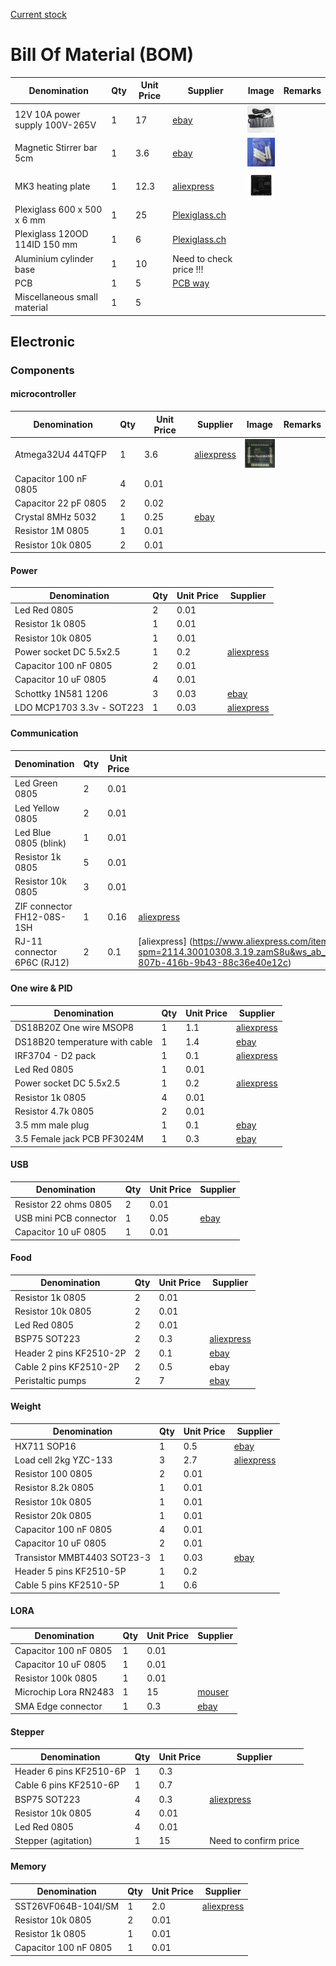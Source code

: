 [Current stock](https://docs.google.com/spreadsheets/d/1mCMbyp-5vMcfMzT4ovZjpsKi10JSWpNIOFcre1nF27s/edit?usp=sharing)

# Bill Of Material (BOM)


| Denomination                  | Qty | Unit Price | Supplier        | Image | Remarks |
|-------------------------------|-----|-------|-----------------|-------| ------- |
| 12V 10A power supply 100V-265V| 1   | 17    | [ebay](http://www.ebay.com/itm/161929667263) |  <img src="images/Power-supply.jpg" width="48"> | |
| Magnetic Stirrer bar 5cm      | 1   | 3.6   | [ebay](http://www.ebay.com/itm/332037093368) |  <img src="images/Stirrer-bar.jpg" width="48"> | |
| MK3 heating plate             | 1   | 12.3  | [aliexpress](https://www.aliexpress.com/item/3D-printer-heatbed-Heat-bed-MK3-standard-aluminum-plate-3mm-hot-bed-Free-shipping/1941676934.html?spm=2114.13010608.0.0.eVVdIm) |  <img src="images/MK3.jpg" width="48"> | |
| Plexiglass 600 x 500 x 6 mm   | 1   | 25    | [Plexiglass.ch](https://roehmschweiz.ch/fr/produits/plaques/plexiglas/xt-allround/incolore-0a000/)  | |
| Plexiglass 120OD 114ID 150 mm | 1   | 6     | [Plexiglass.ch](https://roehmschweiz.ch/fr/produits/tubes-batons/tubes/plexiglas/incolore-xt-0a070-110-mm/) |   | |
| Aluminium cylinder base       | 1   | 10    | Need to check price !!!| |
| PCB                           | 1   | 5     | [PCB way]()
| Miscellaneous small material  | 1   | 5     |


## Electronic

### Components

#### microcontroller

| Denomination                  | Qty | Unit Price | Supplier        | Image | Remarks |
| ----------------------------- | --- | ---------- | --------------- | ----- | ------- |
| Atmega32U4 44TQFP             | 1   | 3.6        | [aliexpress](https://www.aliexpress.com/item/10pcs-lot-ATMEGA32U4-AU-ATMEGA32U4-TQFP-44-IC-8-bit-Microcontroller-with-16-32K-Bytes-of/32720185776.html?spm=2114.13010608.0.0.Brw1qI) | <img src="images/atmega32u4-au.jpg" width="48"> | |
| Capacitor 100 nF 0805         | 4   | 0.01       |                      |
| Capacitor 22 pF 0805          | 2   | 0.02       |                      |
| Crystal 8MHz 5032             | 1   | 0.25       | [ebay](http://www.ebay.com/itm/10PCS-8M-8-000M-8MHz-8-000MHz-Passive-Crystal-5032-5mm-3-2mm-SMD-2PIN-/331220809625?hash=item4d1e4c7799) |
| Resistor 1M 0805              | 1   | 0.01       |                      |
| Resistor 10k 0805             | 2   | 0.01       |                      |


#### Power

| Denomination                  | Qty | Unit Price | Supplier             |
| ----------------------------- | --- | ---------- | -------------------- |
| Led Red 0805                  | 2   | 0.01       |                      |
| Resistor 1k 0805              | 1   | 0.01       |                      |
| Resistor 10k 0805             | 1   | 0.01       |                      |
| Power socket DC 5.5x2.5       | 1   | 0.2        | [aliexpress](https://www.aliexpress.com/item/Big-Discount-10pcs-DC-Power-Supply-Female-Jack-Socket-5-5-x-2-5mm-Barrel-Type/32406071366.html?spm=2114.30010308.3.2.fdXBrh&ws_ab_test=searchweb0_0,searchweb201602_3_10065_10068_10000009_10084_10083_10080_10082_10081_10060_10062_10056_10055_10037_10054_10059_10032_10099_10078_10079_10077_10000012_426_10103_10073_10102_10000015_10096_10052_10053_10107_10050_10106_10051,searchweb201603_1,afswitch_3_afChannel,single_sort_0_default&btsid=359acd27-d1e9-45e2-ac8a-c8276f44f4d0)                     |
| Capacitor 100 nF 0805         | 2   | 0.01       |                      |
| Capacitor 10 uF 0805          | 4   | 0.01       |                      |
| Schottky 1N581 1206           | 3   | 0.03       | [ebay](http://www.ebay.com/itm/121381924838?_trksid=p2060353.m2749.l2649&ssPageName=STRK%3AMEBIDX%3AIT)|
| LDO MCP1703 3.3v - SOT223     | 1   | 0.03       | [aliexpress](https://www.aliexpress.com/item/FREE-SHIPPING-MCP1703T-5002E-DB-MCP1703T-5002-MCP1703T-MCP1703-1703-SOT223-3-20PCS/32762396595.html?spm=2114.30010308.3.11.xKbAqb&ws_ab_test=searchweb0_0,searchweb201602_3_10065_10068_10000009_10084_10083_10080_10082_10081_10060_10062_10056_10055_10037_10054_10033_10059_10032_10099_10078_10079_10077_10000012_426_10103_10073_10102_10000015_10096_10052_10053_10107_10050_10106_10051,searchweb201603_1,afswitch_3_afChannel,single_sort_0_default&btsid=ef49b3f4-8176-408d-a7fd-03e2827db7a2) |



#### Communication

| Denomination                  | Qty | Unit Price | Supplier             |
| ----------------------------- | --- | ---------- | -------------------- |
| Led Green 0805                | 2   | 0.01       |                      |
| Led Yellow 0805               | 2   | 0.01       |                      |
| Led Blue 0805 (blink)         | 1   | 0.01       |                      |
| Resistor 1k 0805              | 5   | 0.01       |                      |
| Resistor 10k 0805             | 3   | 0.01       |                      |
| ZIF connector FH12-08S-1SH    | 1   | 0.16       | [aliexpress](https://www.aliexpress.com/snapshot/7326978877.html?orderId=72887395416335&productId=32468149160)                |
| RJ-11 connector 6P6C (RJ12)   | 2   | 0.1        | [aliexpress] (https://www.aliexpress.com/item/100PCS-RJ11-socket-Gray-RJ11-telephone-90-degrees-6pin-crystal-female-6p6c-socket/32778483833.html?spm=2114.30010308.3.19.zamS8u&ws_ab_test=searchweb0_0,searchweb201602_3_10065_10068_10000009_10084_10083_10080_10082_10081_10060_10062_10056_10055_10037_10054_10059_10032_10099_10078_10079_10077_10000012_426_10103_10073_10102_10000015_10096_10052_10053_10107_10050_10106_10051,searchweb201603_1,afswitch_3_afChannel,single_sort_0_default&btsid=7dc23b32-807b-416b-9b43-88c36e40e12c)|

#### One wire & PID

| Denomination                  | Qty | Unit Price | Supplier             |
| ----------------------------- | --- | ---------- | -------------------- |
| DS18B20Z One wire MSOP8       | 1   | 1.1        | [aliexpress](https://www.aliexpress.com/item/100-new-original-DS18B20U-T-R-DS18B20U-T-DS18B20U-DS18B20U-MSOP8/32720211527.html?spm=2114.30010308.3.33.1by9Q7&ws_ab_test=searchweb0_0,searchweb201602_3_10065_10068_10084_10083_10080_10082_10081_10060_10061_10062_10056_10055_10037_10054_10033_10059_10032_10099_10078_10079_10077_10105_427_10103_10073_10102_10096_10052_10050_10051,searchweb201603_1&btsid=ccf9ed95-49e6-437b-9c58-c6d8852da00b) | <img src="images/ds18b20z.jpg" width="48"> | |
| DS18B20 temperature with cable| 1   | 1.4        | [ebay](http://www.ebay.com/itm/331828375684) |  <img src="images/s-l300.jpg" width="48"> | |
| IRF3704 - D2 pack             | 1   | 0.1        | [aliexpress](https://www.aliexpress.com/item/IRF3704STRLPBF-IRF3704S-IRF3704-3704-F3704S-F3704-IR-D2PAK-Absolute-Imported-Original-20PCS-LOT/32504980315.html?spm=2114.13010608.0.0.HaejuK) |
| Led Red 0805                  | 1   | 0.01       |                      |
| Power socket DC 5.5x2.5       | 1   | 0.2        | [aliexpress](https://www.aliexpress.com/item/Big-Discount-10pcs-DC-Power-Supply-Female-Jack-Socket-5-5-x-2-5mm-Barrel-Type/32406071366.html?spm=2114.30010308.3.2.fdXBrh&ws_ab_test=searchweb0_0,searchweb201602_3_10065_10068_10000009_10084_10083_10080_10082_10081_10060_10062_10056_10055_10037_10054_10059_10032_10099_10078_10079_10077_10000012_426_10103_10073_10102_10000015_10096_10052_10053_10107_10050_10106_10051,searchweb201603_1,afswitch_3_afChannel,single_sort_0_default&btsid=359acd27-d1e9-45e2-ac8a-c8276f44f4d0)                     |
| Resistor 1k 0805              | 4   | 0.01       |                      |
| Resistor 4.7k 0805            | 2   | 0.01       |                      |
| 3.5 mm male plug              | 1   | 0.1        | [ebay](http://www.ebay.com/itm/172001125871) | <img src="images/35mm-plug.jpg" width="48"> | |
| 3.5 Female jack PCB PF3024M   | 1   | 0.3        | [ebay](http://www.ebay.com/itm/331809367438) | <img src="images/35mm-female.jpg" width="48"> | |

#### USB

| Denomination                  | Qty | Unit Price | Supplier             |
| ----------------------------- | --- | ---------- | -------------------- |
| Resistor 22 ohms 0805         | 2   | 0.01       |                      |
| USB mini PCB connector        | 1   | 0.05       | [ebay](http://www.ebay.com/itm/20-Pcs-Replacement-USB-Mini-5-Pin-Female-SMT-PCB-Mount-Jacks-LW-/171817138823?hash=item2801197a87:g:KUgAAOSwEgVWT4m-) |
| Capacitor 10 uF 0805          | 1   | 0.01       |                      |

#### Food

| Denomination                  | Qty | Unit Price | Supplier             |
| ----------------------------- | --- | ---------- | -------------------- |
| Resistor 1k 0805              | 2   | 0.01       |                      |
| Resistor 10k 0805             | 2   | 0.01       |                      |
| Led Red 0805                  | 2   | 0.01       |                      |
| BSP75 SOT223                  | 2   | 0.3        | [aliexpress](https://www.aliexpress.com/item/Free-shipping-50pcs-lot-BSP75-BSP76-BSP77-SOT223/2026904236.html?spm=2114.30010308.3.10.m2zlgV&ws_ab_test=searchweb0_0,searchweb201602_3_10065_10068_10000009_10084_10083_10080_10082_10081_10060_10062_10056_10055_10037_10054_10059_10032_10099_10078_10079_10077_10000012_426_10103_10073_10102_10000015_10096_10052_10053_10107_10050_10106_10051,searchweb201603_1,afswitch_3_afChannel,single_sort_0_default&btsid=413c08f9-9370-41e8-b673-9b6507cf92a5) |  | |
| Header 2 pins  KF2510-2P      | 2   | 0.1        | [ebay](http://www.ebay.com/itm/251255708763) | <img src="images/Header-KF5410-2P.jpg" width="48"> | |
| Cable 2 pins   KF2510-2P      | 2   | 0.5        | ebay | | |
| Peristaltic pumps             | 2   | 7          | [ebay](http://www.ebay.com/itm/201749015545?_trksid=p2057872.m2749.l2649&ssPageName=STRK%3AMEBIDX%3AIT) |   | |

#### Weight

| Denomination                  | Qty | Unit Price | Supplier             |
| ----------------------------- | --- | ---------- | -------------------- |
| HX711 SOP16                   | 1   | 0.5        | [ebay](http://www.ebay.com/itm/182316289786) | <img src="images/SST26vf064b.jpg" width="48"> | |
| Load cell 2kg YZC-133         | 3   | 2.7        | [aliexpress](https://www.aliexpress.com/item/Electronic-2KG-YZC-133-Aluminum-Weighing-Weight-Scale-Sensor-Load-Cell/32660749913.html?spm=2114.13010608.0.0.vVBDFq) | <img src="images/LoadCell.jpg" width="48"> |
| Resistor 100 0805             | 2   | 0.01       |                      |
| Resistor 8.2k 0805            | 1   | 0.01       |                      |
| Resistor 10k 0805             | 1   | 0.01       |                      |
| Resistor 20k 0805             | 1   | 0.01       |                      |
| Capacitor 100 nF 0805         | 4   | 0.01       |                      |
| Capacitor 10 uF 0805          | 2   | 0.01       |                      |
| Transistor MMBT4403 SOT23-3   | 1   | 0.03       | [ebay](http://www.ebay.com/itm/100-PCS-MMBT4403-SOT-23-2N4403-SMD-PNP-transistor-/371086000069?hash=item566672ffc5:g:Gg8AAOSwBvNTouQY) |
| Header 5 pins  KF2510-5P      | 1   | 0.2   | | | |
| Cable 5 pins   KF2510-5P      | 1   | 0.6   |  |  | |

#### LORA

| Denomination                  | Qty | Unit Price | Supplier             |
| ----------------------------- | --- | ---------- | -------------------- |
| Capacitor 100 nF 0805         | 1   | 0.01       |                      |
| Capacitor 10 uF 0805          | 1   | 0.01       |                      |
| Resistor 100k 0805            | 1   | 0.01       |                      |
| Microchip Lora RN2483         | 1   | 15         | [mouser](http://www.mouser.ch/ProductDetail/Microchip-Technology/RN2483-I-RM101/?qs=sGAEpiMZZMuI1aKsGLfKZOQCMfxWOhw5J%2fmjVNtRvb8%3d) |
| SMA Edge connector            | 1   | 0.3        | [ebay](http://www.ebay.com/itm/172409963484?_trksid=p2060353.m2749.l2649&ssPageName=STRK%3AMEBIDX%3AIT) |

#### Stepper

| Denomination                  | Qty | Unit Price | Supplier             |
| ----------------------------- | --- | ---------- | -------------------- |
| Header 6 pins  KF2510-6P      | 1   | 0.3        | | | |
| Cable 6 pins   KF2510-6P      | 1   | 0.7        |                      |
| BSP75 SOT223                  | 4   | 0.3        | [aliexpress](https://www.aliexpress.com/item/Free-shipping-50pcs-lot-BSP75-BSP76-BSP77-SOT223/2026904236.html?spm=2114.30010308.3.10.m2zlgV&ws_ab_test=searchweb0_0,searchweb201602_3_10065_10068_10000009_10084_10083_10080_10082_10081_10060_10062_10056_10055_10037_10054_10059_10032_10099_10078_10079_10077_10000012_426_10103_10073_10102_10000015_10096_10052_10053_10107_10050_10106_10051,searchweb201603_1,afswitch_3_afChannel,single_sort_0_default&btsid=413c08f9-9370-41e8-b673-9b6507cf92a5) |  | |
| Resistor 10k 0805             | 4   | 0.01       |                      |
| Led Red 0805                  | 4   | 0.01       |                      |
| Stepper (agitation)           | 1   | 15         | Need to confirm price |   | |

#### Memory

| Denomination                  | Qty | Unit Price | Supplier             |
| ----------------------------- | --- | ---------- | -------------------- |
| SST26VF064B-104I/SM           | 1   | 2.0        | [aliexpress](https://www.aliexpress.com/item/SST26VF064B-I-SM-SST26VF064B-I-SST26VF064B-new-original/32760981168.html?spm=2114.13010608.0.0.vhdFdY) | <img src="images/SST26vf064b.jpg" width="48"> | |
| Resistor 10k 0805             | 2   | 0.01       |                      |
| Resistor 1k 0805              | 1   | 0.01       |                      |
| Capacitor 100 nF 0805         | 1   | 0.01       |                      |


